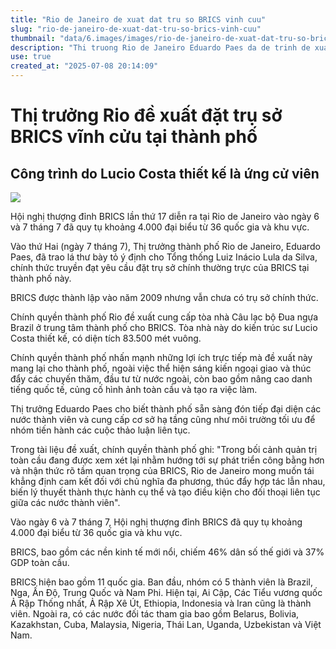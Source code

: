 ```yaml
---
title: "Rio de Janeiro de xuat dat tru so BRICS vinh cuu"
slug: "rio-de-janeiro-de-xuat-dat-tru-so-brics-vinh-cuu"
thumbnail: "data/6.images/images/rio-de-janeiro-de-xuat-dat-tru-so-brics-vinh-cuu.webp"
description: "Thi truong Rio de Janeiro Eduardo Paes da de trinh de xuat dat tru so thuong truc cua BRICS tai thanh pho, nhan manh loi ich ngoai giao va kinh te."
use: true
created_at: "2025-07-08 20:14:09"
---
```


# Thị trưởng Rio đề xuất đặt trụ sở BRICS vĩnh cửu tại thành phố

## Công trình do Lucio Costa thiết kế là ứng cử viên

![](/images/20250708-00010001-mbrasiln-000-1-view.webp)

Hội nghị thượng đỉnh BRICS lần thứ 17 diễn ra tại Rio de Janeiro vào ngày 6 và 7 tháng 7 đã quy tụ khoảng 4.000 đại biểu từ 36 quốc gia và khu vực.

Vào thứ Hai (ngày 7 tháng 7), Thị trưởng thành phố Rio de Janeiro, Eduardo Paes, đã trao lá thư bày tỏ ý định cho Tổng thống Luiz Inácio Lula da Silva, chính thức truyền đạt yêu cầu đặt trụ sở chính thường trực của BRICS tại thành phố này.

BRICS được thành lập vào năm 2009 nhưng vẫn chưa có trụ sở chính thức.

Chính quyền thành phố Rio đề xuất cung cấp tòa nhà Câu lạc bộ Đua ngựa Brazil ở trung tâm thành phố cho BRICS. Tòa nhà này do kiến trúc sư Lucio Costa thiết kế, có diện tích 83.500 mét vuông.

Chính quyền thành phố nhấn mạnh những lợi ích trực tiếp mà đề xuất này mang lại cho thành phố, ngoài việc thể hiện sáng kiến ngoại giao và thúc đẩy các chuyến thăm, đầu tư từ nước ngoài, còn bao gồm nâng cao danh tiếng quốc tế, củng cố hình ảnh toàn cầu và tạo ra việc làm.

Thị trưởng Eduardo Paes cho biết thành phố sẵn sàng đón tiếp đại diện các nước thành viên và cung cấp cơ sở hạ tầng cũng như môi trường tối ưu để nhóm tiến hành các cuộc thảo luận liên tục.

Trong tài liệu đề xuất, chính quyền thành phố ghi: "Trong bối cảnh quản trị toàn cầu đang được xem xét lại nhằm hướng tới sự phát triển công bằng hơn và nhận thức rõ tầm quan trọng của BRICS, Rio de Janeiro mong muốn tái khẳng định cam kết đối với chủ nghĩa đa phương, thúc đẩy hợp tác lẫn nhau, biến lý thuyết thành thực hành cụ thể và tạo điều kiện cho đối thoại liên tục giữa các nước thành viên".

Vào ngày 6 và 7 tháng 7, Hội nghị thượng đỉnh BRICS đã quy tụ khoảng 4.000 đại biểu từ 36 quốc gia và khu vực.

BRICS, bao gồm các nền kinh tế mới nổi, chiếm 46% dân số thế giới và 37% GDP toàn cầu.

BRICS hiện bao gồm 11 quốc gia. Ban đầu, nhóm có 5 thành viên là Brazil, Nga, Ấn Độ, Trung Quốc và Nam Phi. Hiện tại, Ai Cập, Các Tiểu vương quốc Ả Rập Thống nhất, Ả Rập Xê Út, Ethiopia, Indonesia và Iran cũng là thành viên. Ngoài ra, có các nước đối tác tham gia bao gồm Belarus, Bolivia, Kazakhstan, Cuba, Malaysia, Nigeria, Thái Lan, Uganda, Uzbekistan và Việt Nam.
